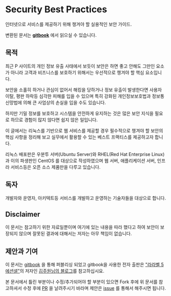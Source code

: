 # Security Best Practices

인터넷으로 서비스를 제공하기 위해 챙겨야 할 실용적인 보안 가이드.


변환된 문서는 **[gitbook](https://lesstif.gitbooks.io/security-best-practice/content/)** 에서 읽으실 수 있습니다.


## 목적
최근 P 사이트의 개인 정보 유출 사태에서 보듯이 보안은 하면 좋고 안해도 그만인 요소가 아니라 고객과 비즈니스를 보호하기 위해서는 우선적으로 챙겨야 할 핵심 요소입니다.
 
보안을 소홀히 하거나 관심이 없어서 해킹을 당하거나 정보 유출이 발생한다면 사용자 이탈, 평판 하락등 심각한 피해를 입을 수 있으며 특히 강화된 개인정보보호법과 정보통신망법에 의해 큰 사업상의 손실을 입을 수도 있습니다.
 
하지만 기밀 정보를 보호하고 시스템을 안전하게 유지하는 것은 많은 보안 지식을 필요로 하므로 경험이 많지 않다면 쉽지 않은 일입니다.

이 글에서는 리눅스를 기반으로 웹 서비스를 제공할 경우 필수적으로 챙겨야 할 보안의 핵심 사항을 정리해 보고 실무에서 활용할 수 있는 베스트 프랙티스를 제공하고자 합니다.

리눅스 배포판은 우분투 서버(Ubuntu Server)와 RHEL(Red Hat Enterprise Linux)과 이의 파생판인 CentOS 를 대상으로 작성하였으며 웹 서버, 애플리케이션 서버, 인프라 서비스등은 오픈 소스 제품만을 다루고 있습니다.


## 독자
개발자와 운영자, 아키텍트등 서비스를 개발하고 운영하는 기술자들을 대상으로 합니다.


## Disclaimer
이 문서는 참고하기 위한 자료일뿐이며 여기에 있는 내용을 따라 했다고 하여 보안이 보장되지 않으며 잘못된 결과에 대해서는 저자는 아무 책임이 없습니다.

## 제안과 기여

이 문서는 [gitbook](https://gitbook.com) 을 통해  퍼블리싱 되었고 gitbook을 사용한 전자 출판은 ["라라벨 5 에션셜"](http://l5.appkr.kr/lessons)의 저자인 [김주원님의 블로그](http://blog.appkr.kr/work-n-play/pandoc-gitbook-%EC%A0%84%EC%9E%90%EC%B6%9C%ED%8C%90/)를 참고하십시요.

본 문서에서 틀린 부분이나 수정/추가되어야 할 부분이 있으면 Fork 후에 위 문서를 참고하셔서 수정 후에 [PR](https://github.com/lesstif/security-best-practices/pulls) 을 날려주시기 바라며 제안은 [issue](https://github.com/lesstif/security-best-practices/issues) 를 통해서 해주시면 됩니다.
